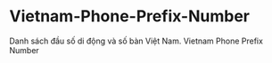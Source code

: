 # Vietnam-Phone-Prefix-Number
Danh sách đầu số di động và số bàn Việt Nam. Vietnam Phone Prefix Number
